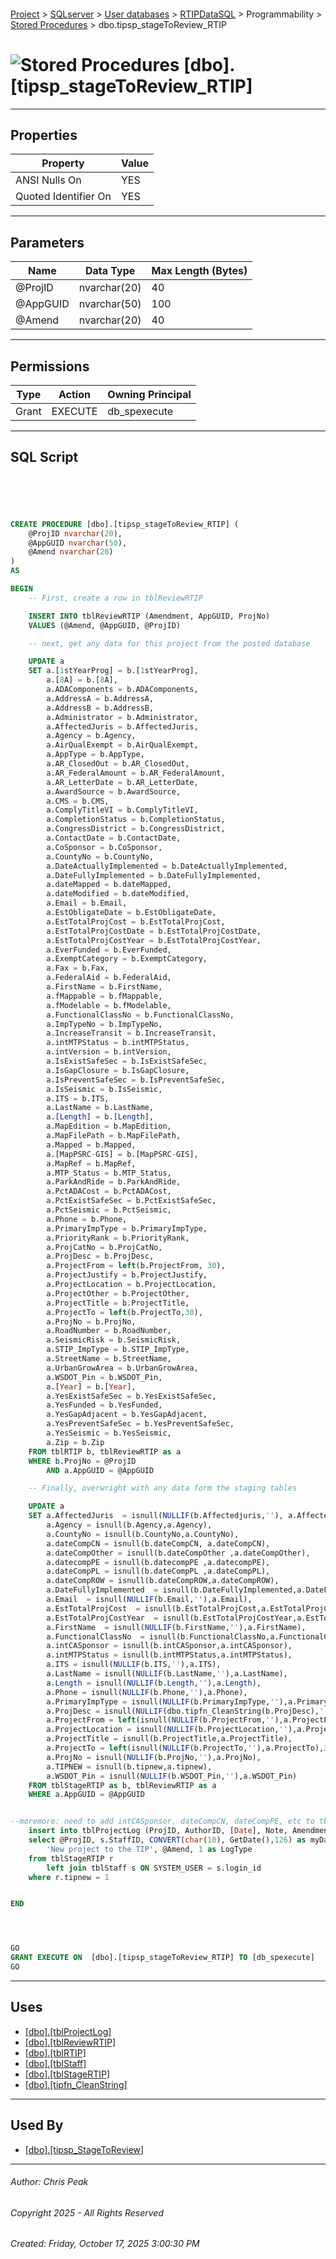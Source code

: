 #### 

[Project](../../../../../index.md) > [SQLserver](../../../../index.md) > [User databases](../../../index.md) > [RTIPDataSQL](../../index.md) > Programmability > [Stored Procedures](Stored_Procedures.md) > dbo.tipsp_stageToReview_RTIP

# ![Stored Procedures](../../../../../Images/StoredProcedure32.png) [dbo].[tipsp_stageToReview_RTIP]

---

## <a name="#properties"></a>Properties

| Property | Value |
|---|---|
| ANSI Nulls On | YES |
| Quoted Identifier On | YES |


---

## <a name="#parameters"></a>Parameters

| Name | Data Type | Max Length (Bytes) |
|---|---|---|
| @ProjID | nvarchar(20) | 40 |
| @AppGUID | nvarchar(50) | 100 |
| @Amend | nvarchar(20) | 40 |


---

## <a name="#permissions"></a>Permissions

| Type | Action | Owning Principal |
|---|---|---|
| Grant | EXECUTE | db_spexecute |


---

## <a name="#sqlscript"></a>SQL Script

```sql





CREATE PROCEDURE [dbo].[tipsp_stageToReview_RTIP] (
	@ProjID nvarchar(20),
	@AppGUID nvarchar(50),
	@Amend nvarchar(20)
)
AS

BEGIN
	-- First, create a row in tblReviewRTIP

	INSERT INTO tblReviewRTIP (Amendment, AppGUID, ProjNo)
	VALUES (@Amend, @AppGUID, @ProjID)

	-- next, get any data for this project from the posted database	

	UPDATE a
	SET a.[1stYearProg] = b.[1stYearProg],
		a.[8A] = b.[8A],
		a.ADAComponents = b.ADAComponents,
		a.AddressA = b.AddressA,
		a.AddressB = b.AddressB,
		a.Administrator = b.Administrator,
		a.AffectedJuris = b.AffectedJuris,
		a.Agency = b.Agency,
		a.AirQualExempt = b.AirQualExempt,
		a.AppType = b.AppType,
		a.AR_ClosedOut = b.AR_ClosedOut,
		a.AR_FederalAmount = b.AR_FederalAmount,
		a.AR_LetterDate = b.AR_LetterDate,
		a.AwardSource = b.AwardSource,
		a.CMS = b.CMS,
		a.ComplyTitleVI = b.ComplyTitleVI,
		a.CompletionStatus = b.CompletionStatus,
		a.CongressDistrict = b.CongressDistrict,
		a.ContactDate = b.ContactDate,
		a.CoSponsor = b.CoSponsor,
		a.CountyNo = b.CountyNo,
		a.DateActuallyImplemented = b.DateActuallyImplemented,
		a.DateFullyImplemented = b.DateFullyImplemented,
		a.dateMapped = b.dateMapped,
		a.dateModified = b.dateModified,
		a.Email = b.Email,
		a.EstObligateDate = b.EstObligateDate,
		a.EstTotalProjCost = b.EstTotalProjCost,
		a.EstTotalProjCostDate = b.EstTotalProjCostDate,
		a.EstTotalProjCostYear = b.EstTotalProjCostYear,
		a.EverFunded = b.EverFunded,
		a.ExemptCategory = b.ExemptCategory,
		a.Fax = b.Fax,
		a.FederalAid = b.FederalAid,
		a.FirstName = b.FirstName,
		a.fMappable = b.fMappable,
		a.fModelable = b.fModelable,
		a.FunctionalClassNo = b.FunctionalClassNo,
		a.ImpTypeNo = b.ImpTypeNo,
		a.IncreaseTransit = b.IncreaseTransit,
		a.intMTPStatus = b.intMTPStatus,
		a.intVersion = b.intVersion,
		a.IsExistSafeSec = b.IsExistSafeSec,
		a.IsGapClosure = b.IsGapClosure,
		a.IsPreventSafeSec = b.IsPreventSafeSec,
		a.IsSeismic = b.IsSeismic,
		a.ITS = b.ITS,
		a.LastName = b.LastName,
		a.[Length] = b.[Length],
		a.MapEdition = b.MapEdition,
		a.MapFilePath = b.MapFilePath,
		a.Mapped = b.Mapped,
		a.[MapPSRC-GIS] = b.[MapPSRC-GIS],
		a.MapRef = b.MapRef,
		a.MTP_Status = b.MTP_Status,
		a.ParkAndRide = b.ParkAndRide,
		a.PctADACost = b.PctADACost,
		a.PctExistSafeSec = b.PctExistSafeSec,
		a.PctSeismic = b.PctSeismic,
		a.Phone = b.Phone,
		a.PrimaryImpType = b.PrimaryImpType,
		a.PriorityRank = b.PriorityRank,
		a.ProjCatNo = b.ProjCatNo,
		a.ProjDesc = b.ProjDesc,
		a.ProjectFrom = left(b.ProjectFrom, 30),
		a.ProjectJustify = b.ProjectJustify,
		a.ProjectLocation = b.ProjectLocation,
		a.ProjectOther = b.ProjectOther,
		a.ProjectTitle = b.ProjectTitle,
		a.ProjectTo = left(b.ProjectTo,30),
		a.ProjNo = b.ProjNo,
		a.RoadNumber = b.RoadNumber,
		a.SeismicRisk = b.SeismicRisk,
		a.STIP_ImpType = b.STIP_ImpType,
		a.StreetName = b.StreetName,
		a.UrbanGrowArea = b.UrbanGrowArea,
		a.WSDOT_Pin = b.WSDOT_Pin,
		a.[Year] = b.[Year],
		a.YesExistSafeSec = b.YesExistSafeSec,
		a.YesFunded = b.YesFunded,
		a.YesGapAdjacent = b.YesGapAdjacent,
		a.YesPreventSafeSec = b.YesPreventSafeSec,
		a.YesSeismic = b.YesSeismic,
		a.Zip = b.Zip
	FROM tblRTIP b, tblReviewRTIP as a
	WHERE b.ProjNo = @ProjID
		AND a.AppGUID = @AppGUID

	-- Finally, overwright with any data form the staging tables 

	UPDATE a
	SET a.AffectedJuris  = isnull(NULLIF(b.Affectedjuris,''), a.AffectedJuris),
		a.Agency = isnull(b.Agency,a.Agency),
		a.CountyNo = isnull(b.CountyNo,a.CountyNo),
		a.dateCompCN = isnull(b.dateCompCN, a.dateCompCN),
		a.dateCompOther = isnull(b.dateCompOther ,a.dateCompOther),
		a.datecompPE = isnull(b.datecompPE ,a.datecompPE),
		a.dateCompPL = isnull(b.dateCompPL ,a.dateCompPL),
		a.dateCompROW = isnull(b.dateCompROW,a.dateCompROW),
		a.DateFullyImplemented  = isnull(b.DateFullyImplemented,a.DateFullyImplemented),
		a.Email  = isnull(NULLIF(b.Email,''),a.Email),
		a.EstTotalProjCost  = isnull(b.EstTotalProjCost,a.EstTotalProjCost),
		a.EstTotalProjCostYear  = isnull(b.EstTotalProjCostYear,a.EstTotalProjCostYear),
		a.FirstName  = isnull(NULLIF(b.FirstName,''),a.FirstName),
		a.FunctionalClassNo  = isnull(b.FunctionalClassNo,a.FunctionalClassNo),
		a.intCASponsor = isnull(b.intCASponsor,a.intCASponsor),
		a.intMTPStatus = isnull(b.intMTPStatus,a.intMTPStatus),
		a.ITS = isnull(NULLIF(b.ITS,''),a.ITS),
		a.LastName = isnull(NULLIF(b.LastName,''),a.LastName),
		a.Length = isnull(NULLIF(b.Length,''),a.Length),
		a.Phone = isnull(NULLIF(b.Phone,''),a.Phone),
		a.PrimaryImpType = isnull(NULLIF(b.PrimaryImpType,''),a.PrimaryImpType),
		a.ProjDesc = isnull(NULLIF(dbo.tipfn_CleanString(b.ProjDesc),''),a.ProjDesc),
		a.ProjectFrom = left(isnull(NULLIF(b.ProjectFrom,''),a.ProjectFrom),30),
		a.ProjectLocation = isnull(NULLIF(b.ProjectLocation,''),a.ProjectLocation),
		a.ProjectTitle = isnull(b.ProjectTitle,a.ProjectTitle),
		a.ProjectTo = left(isnull(NULLIF(b.ProjectTo,''),a.ProjectTo),30),
		a.ProjNo = isnull(NULLIF(b.ProjNo,''),a.ProjNo),
		a.TIPNEW = isnull(b.tipnew,a.tipnew),
		a.WSDOT_Pin = isnull(NULLIF(b.WSDOT_Pin,''),a.WSDOT_Pin)
	FROM tblStageRTIP as b, tblReviewRTIP as a
	WHERE a.AppGUID = @AppGUID


--moremore: need to add intCASponsor, dateCompCN, dateCompPE, etc to tblReviewRTIP and tblRTIP
	insert into tblProjectLog (ProjID, AuthorID, [Date], Note, AmendmentNo, LogTypeID)
	select @ProjID, s.StaffID, CONVERT(char(10), GetDate(),126) as myDate,
		'New project to the TIP', @Amend, 1 as LogType
	from tblStageRTIP r
		left join tblStaff s ON SYSTEM_USER = s.login_id
	where r.tipnew = 1


END




GO
GRANT EXECUTE ON  [dbo].[tipsp_stageToReview_RTIP] TO [db_spexecute]
GO

```


---

## <a name="#uses"></a>Uses

* [[dbo].[tblProjectLog]](../../Tables/dbo_tblProjectLog.md)
* [[dbo].[tblReviewRTIP]](../../Tables/dbo_tblReviewRTIP.md)
* [[dbo].[tblRTIP]](../../Tables/dbo_tblRTIP.md)
* [[dbo].[tblStaff]](../../Tables/dbo_tblStaff.md)
* [[dbo].[tblStageRTIP]](../../Tables/dbo_tblStageRTIP.md)
* [[dbo].[tipfn_CleanString]](../Functions/Scalar-valued_Functions/dbo_tipfn_CleanString.md)


---

## <a name="#usedby"></a>Used By

* [[dbo].[tipsp_StageToReview]](dbo_tipsp_StageToReview.md)


---

###### Author:  Chris Peak

###### Copyright 2025 - All Rights Reserved

###### Created: Friday, October 17, 2025 3:00:30 PM

